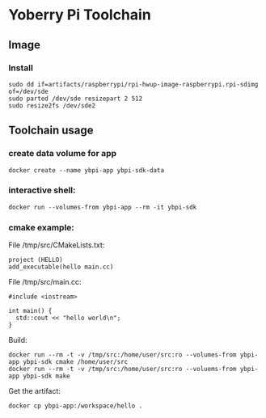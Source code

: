 # Yoberry Pi Toolchain

## Image

### Install

    sudo dd if=artifacts/raspberrypi/rpi-hwup-image-raspberrypi.rpi-sdimg of=/dev/sde
    sudo parted /dev/sde resizepart 2 512
    sudo resize2fs /dev/sde2

## Toolchain usage

### create data volume for app
    docker create --name ybpi-app ybpi-sdk-data

### interactive shell:
    docker run --volumes-from ybpi-app --rm -it ybpi-sdk

### cmake example:

File /tmp/src/CMakeLists.txt:

    project (HELLO)
    add_executable(hello main.cc)


File /tmp/src/main.cc:

    #include <iostream>

    int main() {
      std::cout << "hello world\n";
    }


Build:

    docker run --rm -t -v /tmp/src:/home/user/src:ro --volumes-from ybpi-app ybpi-sdk cmake /home/user/src
    docker run --rm -t -v /tmp/src:/home/user/src:ro --voluems-from ybpi-app ybpi-sdk make

Get the artifact:

    docker cp ybpi-app:/workspace/hello .



